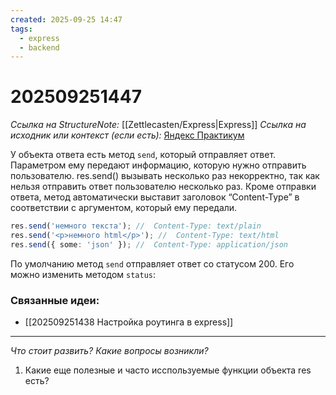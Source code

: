 ```yaml
---
created: 2025-09-25 14:47
tags:
  - express
  - backend
---
```

# 202509251447
*Ссылка на StructureNote:* [[Zettlecasten/Express|Express]]
*Ссылка на исходник или контекст (если есть):* [Яндекс Практикум](https://practicum.yandex.ru/learn/backend-nodejs/courses/16b47298-e20d-4fde-9619-1ab305039a00/sprints/564238/topics/1839b729-54bc-4e2b-92a4-271a0d268cb8/lessons/e85e1bb8-4701-412d-8669-a2916cfe6994/)

У объекта ответа есть метод `send`, который отправляет ответ. Параметром ему передают информацию, которую нужно отправить пользователю. res.send() вызывать несколько раз некорректно, так как нельзя отправить ответ пользователю несколько раз. Кроме отправки ответа, метод автоматически выставит заголовок “Content-Type” в соответствии с аргументом, который ему передали.
```ts
res.send('немного текста'); //  Content-Type: text/plain
res.send('<p>немного html</p>'); //  Content-Type: text/html
res.send({ some: 'json' }); //  Content-Type: application/json
```
По умолчанию метод `send` отправляет ответ со статусом 200. Его можно изменить методом `status`:
### Связанные идеи:
*   [[202509251438 Настройка роутинга в express]]
---

*Что стоит развить? Какие вопросы возникли?*
1) Какие еще полезные и часто исспользуемые функции объекта res есть?